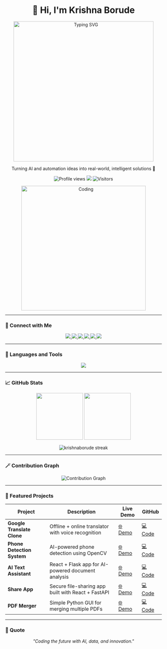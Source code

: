 <!-- 🧠 Profile Header -->
<h1 align="center">👋 Hi, I'm Krishna Borude</h1>
<p align="center">
  <img src="https://readme-typing-svg.vercel.app?font=Fira+Code&duration=2500&pause=500&center=true&vCenter=true&width=450&lines=Python+Developer+🐍;Data+Scientist+📊;Full-Stack+Engineer+💻;AI+and+Automation+Enthusiast+🚀" width="450" alt="Typing SVG"/>
</p>

<p align="center">
  Turning AI and automation ideas into real-world, intelligent solutions 🚀
</p>

<p align="center">
  <img src="https://komarev.com/ghpvc/?username=krishnaborude&label=Profile%20Views&color=0e75b6&style=flat" alt="Profile views"/>
  <img src="https://img.shields.io/github/followers/krishnaborude?label=Followers&style=flat&color=brightgreen"/>
  <img src="https://visitor-badge.laobi.icu/badge?page_id=krishnaborude.visitor-badge" alt="Visitors"/>
</p>

<!-- Right Side Image -->
<p align="center">
  <img alt="Coding" width="400" src="https://camo.githubusercontent.com/c7dbb4b7d288b2ac223f8c4119527247e70acbc7fbdb243caf580d75033d4ad3/68747470733a2f2f6d656469612e6c6963646e2e636f6d2f646d732f696d6167652f76322f43344531324151486866705032736c4c6f58772f61727469636c652d636f7665725f696d6167652d736872696e6b5f3630305f323030302f61727469636c652d636f7665725f696d6167652d736872696e6b5f3630305f323030302f302f313537383739313235313037313f653d3231343734383336343726763d6265746126743d567a4c484d71634535307933787154524e4d6f753579324e36362d4a444d58766741567838545a594a7a59">
</p>

---
### 🤝 Connect with Me
<p align="center">
  <a href="https://www.linkedin.com/in/borude-krishna/" target="_blank">
    <img src="https://img.shields.io/badge/LinkedIn-0077B5?style=for-the-badge&logo=linkedin&logoColor=white"/>
  </a>
  <a href="https://www.kaggle.com/krishanborude" target="_blank">
    <img src="https://img.shields.io/badge/Kaggle-20BEFF?style=for-the-badge&logo=kaggle&logoColor=white"/>
  </a>
  <a href="https://www.facebook.com/borudekrishna3389" target="_blank">
    <img src="https://img.shields.io/badge/Facebook-1877F2?style=for-the-badge&logo=facebook&logoColor=white"/>
  </a>
  <a href="http://instagram.com/borudekrishna3389" target="_blank">
    <img src="https://img.shields.io/badge/Instagram-E4405F?style=for-the-badge&logo=instagram&logoColor=white"/>
  </a>
  <a href="https://www.hackerrank.com/profile/borudekrishna9" target="_blank">
    <img src="https://img.shields.io/badge/HackerRank-2EC866?style=for-the-badge&logo=hackerrank&logoColor=white"/>
  </a>
  <a href="https://leetcode.com/u/krishna3333/" target="_blank">
    <img src="https://img.shields.io/badge/LeetCode-FFA116?style=for-the-badge&logo=leetcode&logoColor=white"/>
  </a>
</p>


---

### 🧠 Languages and Tools
<p align="center">
  <img src="https://skillicons.dev/icons?i=python,js,html,css,bootstrap,react,flask,mysql,linux,opencv,pytorch,tensorflow,sklearn,vscode,git" />
</p>

---

### 📈 GitHub Stats
<p align="center">
  <img src="https://github-readme-stats.vercel.app/api?username=krishnaborude&show_icons=true&theme=tokyonight" height="150"/>
  <img src="https://github-readme-stats.vercel.app/api/top-langs/?username=krishnaborude&layout=compact&theme=tokyonight" height="150"/>
</p>

<p align="center">
  <img src="https://streak-stats.demolab.com?user=krishnaborude&theme=tokyonight" alt="krishnaborude streak" />
</p>

---

### 🪄 Contribution Graph
<p align="center">
  <img src="https://github-readme-activity-graph.vercel.app/graph?username=krishnaborude&theme=github-compact&hide_border=true" alt="Contribution Graph"/>
</p>

---

### 🚀 Featured Projects

| Project | Description | Live Demo | GitHub |
|----------|--------------|-----------|--------|
| **Google Translate Clone** | Offline + online translator with voice recognition | [🌐 Demo](#) | [💻 Code](https://github.com/krishnaborude/translate-clone) |
| **Phone Detection System** | AI-powered phone detection using OpenCV | [🌐 Demo](#) | [💻 Code](https://github.com/krishnaborude/phone-detection) |
| **AI Text Assistant** | React + Flask app for AI-powered document analysis | [🌐 Demo](#) | [💻 Code](https://github.com/krishnaborude/ai-text-assistant) |
| **Share App** | Secure file-sharing app built with React + FastAPI | [🌐 Demo](#) | [💻 Code](https://github.com/krishnaborude/share-app) |
| **PDF Merger** | Simple Python GUI for merging multiple PDFs | [🌐 Demo](#) | [💻 Code](https://github.com/krishnaborude/pdf-merger) |

---

### 💬 Quote
<p align="center">
  <i>"Coding the future with AI, data, and innovation."</i>
</p>
